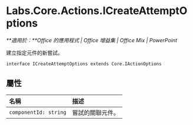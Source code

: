
# <a name="labs.core.actions.icreateattemptoptions"></a>Labs.Core.Actions.ICreateAttemptOptions

 _**適用於︰**Office 的應用程式 | Office 增益集 | Office Mix | PowerPoint_

建立指定元件的新嘗試。

```
interface ICreateAttemptOptions extends Core.IActionOptions
```


## <a name="properties"></a>屬性


|**名稱**|**描述**|
|:-----|:-----|
| `componentId: string`|嘗試的關聯元件。|
